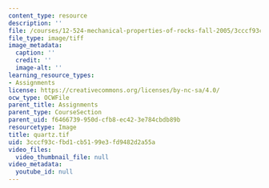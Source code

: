 ```yaml
---
content_type: resource
description: ''
file: /courses/12-524-mechanical-properties-of-rocks-fall-2005/3cccf93cfbd1cb5199e3fd9482d2a55a_quartz.tif
file_type: image/tiff
image_metadata:
  caption: ''
  credit: ''
  image-alt: ''
learning_resource_types:
- Assignments
license: https://creativecommons.org/licenses/by-nc-sa/4.0/
ocw_type: OCWFile
parent_title: Assignments
parent_type: CourseSection
parent_uid: f6466739-950d-cfb8-ec42-3e784cbdb89b
resourcetype: Image
title: quartz.tif
uid: 3cccf93c-fbd1-cb51-99e3-fd9482d2a55a
video_files:
  video_thumbnail_file: null
video_metadata:
  youtube_id: null
---
```

